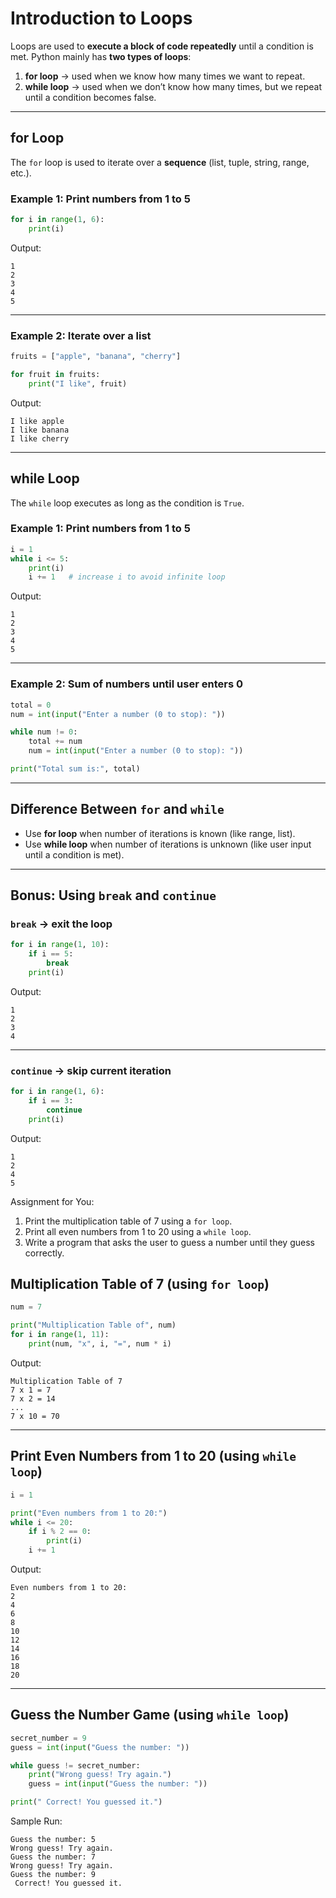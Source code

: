 
#  Introduction to Loops

Loops are used to **execute a block of code repeatedly** until a condition is met.
Python mainly has **two types of loops**:

1. **for loop** → used when we know how many times we want to repeat.
2. **while loop** → used when we don’t know how many times, but we repeat until a condition becomes false.

---

##  **for Loop**

The `for` loop is used to iterate over a **sequence** (list, tuple, string, range, etc.).

### Example 1: Print numbers from 1 to 5

```python
for i in range(1, 6):
    print(i)
```

 Output:

```
1
2
3
4
5
```

---

### Example 2: Iterate over a list

```python
fruits = ["apple", "banana", "cherry"]

for fruit in fruits:
    print("I like", fruit)
```

 Output:

```
I like apple
I like banana
I like cherry
```

---

##  **while Loop**

The `while` loop executes as long as the condition is `True`.

### Example 1: Print numbers from 1 to 5

```python
i = 1
while i <= 5:
    print(i)
    i += 1   # increase i to avoid infinite loop
```

 Output:

```
1
2
3
4
5
```

---

### Example 2: Sum of numbers until user enters 0

```python
total = 0
num = int(input("Enter a number (0 to stop): "))

while num != 0:
    total += num
    num = int(input("Enter a number (0 to stop): "))

print("Total sum is:", total)
```

---

##  Difference Between `for` and `while`

* Use **for loop** when number of iterations is known (like range, list).
* Use **while loop** when number of iterations is unknown (like user input until a condition is met).

---

##  Bonus: Using `break` and `continue`

### `break` → exit the loop

```python
for i in range(1, 10):
    if i == 5:
        break
    print(i)
```

 Output:

```
1
2
3
4
```

---

### `continue` → skip current iteration

```python
for i in range(1, 6):
    if i == 3:
        continue
    print(i)
```

 Output:

```
1
2
4
5
```
 Assignment for You:

1. Print the multiplication table of 7 using a `for loop`.
2. Print all even numbers from 1 to 20 using a `while loop`.
3. Write a program that asks the user to guess a number until they guess correctly.


##  Multiplication Table of 7 (using `for loop`)

```python
num = 7

print("Multiplication Table of", num)
for i in range(1, 11):
    print(num, "x", i, "=", num * i)
```

 Output:
```
Multiplication Table of 7
7 x 1 = 7
7 x 2 = 14
...
7 x 10 = 70
```

---

##  Print Even Numbers from 1 to 20 (using `while loop`)

```python
i = 1

print("Even numbers from 1 to 20:")
while i <= 20:
    if i % 2 == 0:
        print(i)
    i += 1
```

 Output:

```
Even numbers from 1 to 20:
2
4
6
8
10
12
14
16
18
20
```

---

##  Guess the Number Game (using `while loop`)

```python
secret_number = 9
guess = int(input("Guess the number: "))

while guess != secret_number:
    print("Wrong guess! Try again.")
    guess = int(input("Guess the number: "))

print(" Correct! You guessed it.")
```

 Sample Run:

```
Guess the number: 5
Wrong guess! Try again.
Guess the number: 7
Wrong guess! Try again.
Guess the number: 9
 Correct! You guessed it.
```

